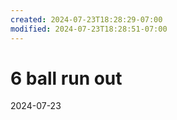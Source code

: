 ```yaml
---
created: 2024-07-23T18:28:29-07:00
modified: 2024-07-23T18:28:51-07:00
---
```


# 6 ball run out

2024-07-23
